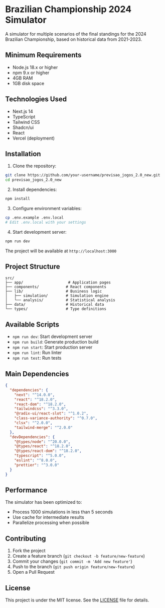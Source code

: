 # Brazilian Championship 2024 Simulator

A simulator for multiple scenarios of the final standings for the 2024 Brazilian Championship, based on historical data from 2021-2023.

## Minimum Requirements

- Node.js 18.x or higher
- npm 9.x or higher
- 4GB RAM
- 1GB disk space

## Technologies Used

- Next.js 14
- TypeScript
- Tailwind CSS
- Shadcn/ui
- React
- Vercel (deployment)

## Installation

1. Clone the repository:
```bash
git clone https://github.com/your-username/previsao_jogos_2.0_new.git
cd previsao_jogos_2.0_new
```

2. Install dependencies:
```bash
npm install
```

3. Configure environment variables:
```bash
cp .env.example .env.local
# Edit .env.local with your settings
```

4. Start development server:
```bash
npm run dev
```

The project will be available at `http://localhost:3000`

## Project Structure

```
src/
├── app/                    # Application pages
├── components/            # React components
├── lib/                   # Business logic
│   ├── simulation/        # Simulation engine
│   └── analysis/          # Statistical analysis
├── data/                  # Historical data
└── types/                 # Type definitions
```

## Available Scripts

- `npm run dev`: Start development server
- `npm run build`: Generate production build
- `npm run start`: Start production server
- `npm run lint`: Run linter
- `npm run test`: Run tests

## Main Dependencies

```json
{
  "dependencies": {
    "next": "^14.0.0",
    "react": "^18.2.0",
    "react-dom": "^18.2.0",
    "tailwindcss": "^3.3.0",
    "@radix-ui/react-slot": "^1.0.2",
    "class-variance-authority": "^0.7.0",
    "clsx": "^2.0.0",
    "tailwind-merge": "^2.0.0"
  },
  "devDependencies": {
    "@types/node": "^20.0.0",
    "@types/react": "^18.2.0",
    "@types/react-dom": "^18.2.0",
    "typescript": "^5.0.0",
    "eslint": "^8.0.0",
    "prettier": "^3.0.0"
  }
}
```

## Performance

The simulator has been optimized to:
- Process 1000 simulations in less than 5 seconds
- Use cache for intermediate results
- Parallelize processing when possible

## Contributing

1. Fork the project
2. Create a feature branch (`git checkout -b feature/new-feature`)
3. Commit your changes (`git commit -m 'Add new feature'`)
4. Push to the branch (`git push origin feature/new-feature`)
5. Open a Pull Request

## License

This project is under the MIT license. See the [LICENSE](LICENSE) file for details. 